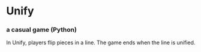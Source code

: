 # Unify

### a casual game (Python)

In Unify, players flip pieces in a line. The game ends when the line is unified.
